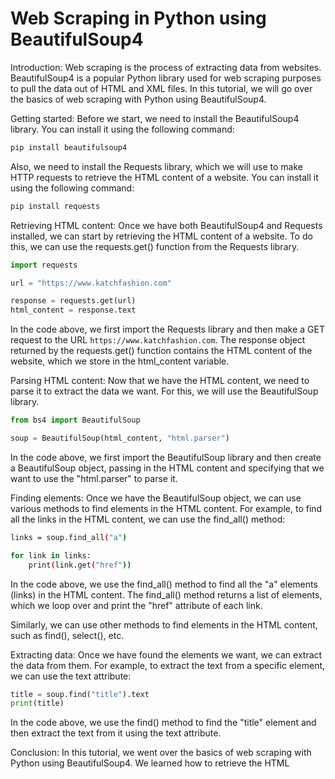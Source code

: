 # Web Scraping in Python using BeautifulSoup4
Introduction:
Web scraping is the process of extracting data from websites. BeautifulSoup4 is a popular Python library used for web scraping purposes to pull the data out of HTML and XML files. In this tutorial, we will go over the basics of web scraping with Python using BeautifulSoup4.

Getting started:
Before we start, we need to install the BeautifulSoup4 library. You can install it using the following command:

```bash
pip install beautifulsoup4
```

Also, we need to install the Requests library, which we will use to make HTTP requests to retrieve the HTML content of a website. You can install it using the following command:


```bash
pip install requests
```

Retrieving HTML content:
Once we have both BeautifulSoup4 and Requests installed, we can start by retrieving the HTML content of a website. To do this, we can use the requests.get() function from the Requests library.

```python
import requests

url = "https://www.katchfashion.com"

response = requests.get(url)
html_content = response.text
```

In the code above, we first import the Requests library and then make a GET request to the URL `https://www.katchfashion.com`. The response object returned by the requests.get() function contains the HTML content of the website, which we store in the html_content variable.

Parsing HTML content:
Now that we have the HTML content, we need to parse it to extract the data we want. For this, we will use the BeautifulSoup library.

```python
from bs4 import BeautifulSoup

soup = BeautifulSoup(html_content, "html.parser")
```

In the code above, we first import the BeautifulSoup library and then create a BeautifulSoup object, passing in the HTML content and specifying that we want to use the "html.parser" to parse it.

Finding elements:
Once we have the BeautifulSoup object, we can use various methods to find elements in the HTML content. For example, to find all the links in the HTML content, we can use the find_all() method:

```bash
links = soup.find_all("a")

for link in links:
    print(link.get("href"))
```

In the code above, we use the find_all() method to find all the "a" elements (links) in the HTML content. The find_all() method returns a list of elements, which we loop over and print the "href" attribute of each link.

Similarly, we can use other methods to find elements in the HTML content, such as find(), select(), etc.

Extracting data:
Once we have found the elements we want, we can extract the data from them. For example, to extract the text from a specific element, we can use the text attribute:

```python
title = soup.find("title").text
print(title)
```

In the code above, we use the find() method to find the "title" element and then extract the text from it using the text attribute.

Conclusion:
In this tutorial, we went over the basics of web scraping with Python using BeautifulSoup4. We learned how to retrieve the HTML